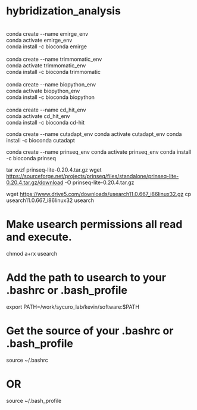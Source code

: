 # hybridization_analysis
\
conda create --name emirge_env\
conda activate emirge_env\
conda install -c bioconda emirge\
\
conda create --name trimmomatic_env\
conda activate trimmomatic_env\
conda install -c bioconda trimmomatic\
\
conda create --name biopython_env\
conda activate biopython_env\
conda install -c bioconda biopython\
\
conda create --name cd_hit_env\
conda activate cd_hit_env\
conda install -c bioconda cd-hit

conda create --name cutadapt_env
conda activate cutadapt_env
conda install -c bioconda cutadapt

conda create --name prinseq_env
conda activate prinseq_env
conda install -c bioconda prinseq

tar xvzf prinseq-lite-0.20.4.tar.gz
wget https://sourceforge.net/projects/prinseq/files/standalone/prinseq-lite-0.20.4.tar.gz/download -O prinseq-lite-0.20.4.tar.gz

wget https://www.drive5.com/downloads/usearch11.0.667_i86linux32.gz
cp usearch11.0.667_i86linux32 usearch

# Make usearch permissions all read and execute.
chmod a+rx usearch

# Add the path to usearch to your .bashrc or .bash_profile
export PATH=/work/sycuro_lab/kevin/software:$PATH


# Get the source of your .bashrc or .bash_profile
source ~/.bashrc

# OR
source ~/.bash_profile

